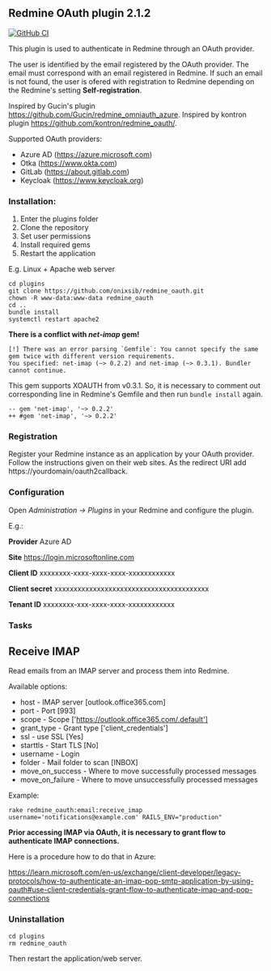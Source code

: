 ## Redmine OAuth plugin 2.1.2

[![GitHub CI](https://github.com/onixsib/redmine_oauth/actions/workflows/rubyonrails.yml/badge.svg?branch=main)](https://github.com/onixsib/redmine_oauth/actions/workflows/rubyonrails.yml)

This plugin is used to authenticate in Redmine through an OAuth provider.

The user is identified by the email registered by the OAuth provider. The email must correspond with an email registered
in Redmine. If such an email is not found, the user is ofered with registration to Redmine depending on the Redmine's
setting **Self-registration**.

Inspired by Gucin's plugin https://github.com/Gucin/redmine_omniauth_azure.
Inspired by kontron plugin <https://github.com/kontron/redmine_oauth/>.

Supported OAuth providers:
* Azure AD (https://azure.microsoft.com)
* Otka (https://www.okta.com)
* GitLab (https://about.gitlab.com)
* Keycloak (<https://www.keycloak.org>)

### Installation:

1. Enter the plugins folder
2. Clone the repository
3. Set user permissions
4. Install required gems
5. Restart the application

E.g. Linux + Apache web server

```shell
cd plugins
git clone https://github.com/onixsib/redmine_oauth.git
chown -R www-data:www-data redmine_oauth
cd ..
bundle install
systemctl restart apache2
```

**There is a conflict with *net-imap* gem!**

```
[!] There was an error parsing `Gemfile`: You cannot specify the same gem twice with different version requirements.
You specified: net-imap (~> 0.2.2) and net-imap (~> 0.3.1). Bundler cannot continue.
```

This gem supports XOAUTH from v0.3.1. So, it is necessary to comment out
corresponding line in Redmine's Gemfile and then run `bundle install` again.

```
-- gem 'net-imap', '~> 0.2.2'
++ #gem 'net-imap', '~> 0.2.2'
```

### Registration

Register your Redmine instance as an application by your OAuth provider. Follow the instructions given on their web
sites. As the redirect URI add https://yourdomain/oauth2callback.

### Configuration

Open _Administration -> Plugins_ in your Redmine and configure the plugin.

 E.g.:

**Provider**  Azure AD

**Site**  https://login.microsoftonline.com

**Client ID** xxxxxxxx-xxxx-xxxx-xxxx-xxxxxxxxxxxx

**Client secret** xxxxxxxxxxxxxxxxxxxxxxxxxxxxxxxxxxxxxxxx

**Tenant ID** xxxxxxxx-xxx-xxxx-xxxx-xxxxxxxxxxxx

### Tasks

## Receive IMAP
Read emails from an IMAP server and process them into Redmine.

Available options:
* host - IMAP server [outlook.office365.com]
* port - Port [993]
* scope - Scope ['https://outlook.office365.com/.default']
* grant_type - Grant type ['client_credentials']
* ssl - use SSL [Yes]
* starttls - Start TLS [No]
* username - Login
* folder - Mail folder to scan [INBOX]
* move_on_success - Where to move successfully processed messages
* move_on_failure - Where to move unsuccessfully processed messages

Example:

```rake redmine_oauth:email:receive_imap username='notifications@example.com' RAILS_ENV="production"```

**Prior accessing IMAP via OAuth, it is necessary to grant flow to authenticate IMAP connections.**

Here is a procedure how to do that in Azure:

https://learn.microsoft.com/en-us/exchange/client-developer/legacy-protocols/how-to-authenticate-an-imap-pop-smtp-application-by-using-oauth#use-client-credentials-grant-flow-to-authenticate-imap-and-pop-connections

### Uninstallation

```
cd plugins
rm redmine_oauth
```
Then restart the application/web server.